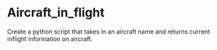 # Aircraft_in_flight
Create a python script that takes in an aircraft name and returns current inflight information on aircraft. 
